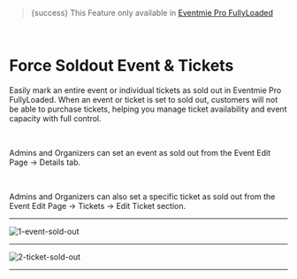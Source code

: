 <!--
Meta Description: Learn how to force events or tickets as sold out in Eventmie Pro FullyLoaded. Guide for admins and organizers to control ticket availability and manage sold out status in your Laravel event management platform.
Meta Keywords: force soldout event, sold out tickets, Eventmie Pro FullyLoaded, Laravel event management, ticket availability, admin, organizer, event sold out, Classiebit
-->

> {success} This Feature only available in [Eventmie Pro FullyLoaded](https://classiebit.com/eventmie-pro-fullyloaded)

<br>

# Force Soldout Event & Tickets

Easily mark an entire event or individual tickets as sold out in Eventmie Pro FullyLoaded. When an event or ticket is set to sold out, customers will not be able to purchase tickets, helping you manage ticket availability and event capacity with full control.

<br>

Admins and Organizers can set an event as sold out from the Event Edit Page -> Details tab.

<br>

Admins and Organizers can also set a specific ticket as sold out from the Event Edit Page -> Tickets -> Edit Ticket section.

---

![1-event-sold-out](/images/v3/Event-force-soldout-image-45.webp "1-event-sold-out")

---

![2-ticket-sold-out](/images/v3/Ticket-force-soldout-image-46.webp "2-ticket-sold-out")

---
